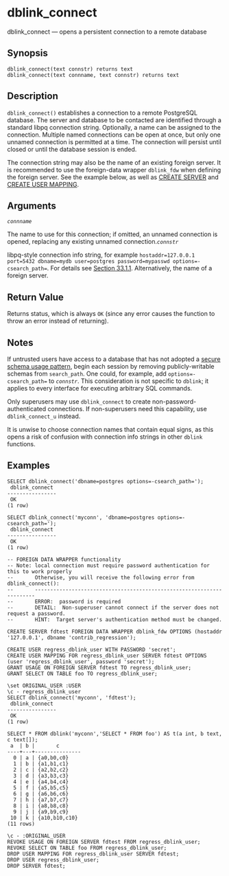 # dblink\_connect

dblink\_connect — opens a persistent connection to a remote database

## Synopsis

```text
dblink_connect(text connstr) returns text
dblink_connect(text connname, text connstr) returns text
```

## Description

`dblink_connect()` establishes a connection to a remote PostgreSQL database. The server and database to be contacted are identified through a standard libpq connection string. Optionally, a name can be assigned to the connection. Multiple named connections can be open at once, but only one unnamed connection is permitted at a time. The connection will persist until closed or until the database session is ended.

The connection string may also be the name of an existing foreign server. It is recommended to use the foreign-data wrapper `dblink_fdw` when defining the foreign server. See the example below, as well as [CREATE SERVER](https://www.postgresql.org/docs/12/sql-createserver.html) and [CREATE USER MAPPING](https://www.postgresql.org/docs/12/sql-createusermapping.html).

## Arguments

_`connname`_

The name to use for this connection; if omitted, an unnamed connection is opened, replacing any existing unnamed connection._`connstr`_

libpq-style connection info string, for example `hostaddr=127.0.0.1 port=5432 dbname=mydb user=postgres password=mypasswd options=-csearch_path=`. For details see [Section 33.1.1](https://www.postgresql.org/docs/12/libpq-connect.html#LIBPQ-CONNSTRING). Alternatively, the name of a foreign server.

## Return Value

Returns status, which is always `OK` \(since any error causes the function to throw an error instead of returning\).

## Notes

If untrusted users have access to a database that has not adopted a [secure schema usage pattern](https://www.postgresql.org/docs/12/ddl-schemas.html#DDL-SCHEMAS-PATTERNS), begin each session by removing publicly-writable schemas from `search_path`. One could, for example, add `options=-csearch_path=` to _`connstr`_. This consideration is not specific to `dblink`; it applies to every interface for executing arbitrary SQL commands.

Only superusers may use `dblink_connect` to create non-password-authenticated connections. If non-superusers need this capability, use `dblink_connect_u` instead.

It is unwise to choose connection names that contain equal signs, as this opens a risk of confusion with connection info strings in other `dblink` functions.

## Examples

```text
SELECT dblink_connect('dbname=postgres options=-csearch_path=');
 dblink_connect
----------------
 OK
(1 row)

SELECT dblink_connect('myconn', 'dbname=postgres options=-csearch_path=');
 dblink_connect
----------------
 OK
(1 row)

-- FOREIGN DATA WRAPPER functionality
-- Note: local connection must require password authentication for this to work properly
--       Otherwise, you will receive the following error from dblink_connect():
--       ----------------------------------------------------------------------
--       ERROR:  password is required
--       DETAIL:  Non-superuser cannot connect if the server does not request a password.
--       HINT:  Target server's authentication method must be changed.

CREATE SERVER fdtest FOREIGN DATA WRAPPER dblink_fdw OPTIONS (hostaddr '127.0.0.1', dbname 'contrib_regression');

CREATE USER regress_dblink_user WITH PASSWORD 'secret';
CREATE USER MAPPING FOR regress_dblink_user SERVER fdtest OPTIONS (user 'regress_dblink_user', password 'secret');
GRANT USAGE ON FOREIGN SERVER fdtest TO regress_dblink_user;
GRANT SELECT ON TABLE foo TO regress_dblink_user;

\set ORIGINAL_USER :USER
\c - regress_dblink_user
SELECT dblink_connect('myconn', 'fdtest');
 dblink_connect 
----------------
 OK
(1 row)

SELECT * FROM dblink('myconn','SELECT * FROM foo') AS t(a int, b text, c text[]);
 a  | b |       c       
----+---+---------------
  0 | a | {a0,b0,c0}
  1 | b | {a1,b1,c1}
  2 | c | {a2,b2,c2}
  3 | d | {a3,b3,c3}
  4 | e | {a4,b4,c4}
  5 | f | {a5,b5,c5}
  6 | g | {a6,b6,c6}
  7 | h | {a7,b7,c7}
  8 | i | {a8,b8,c8}
  9 | j | {a9,b9,c9}
 10 | k | {a10,b10,c10}
(11 rows)

\c - :ORIGINAL_USER
REVOKE USAGE ON FOREIGN SERVER fdtest FROM regress_dblink_user;
REVOKE SELECT ON TABLE foo FROM regress_dblink_user;
DROP USER MAPPING FOR regress_dblink_user SERVER fdtest;
DROP USER regress_dblink_user;
DROP SERVER fdtest;
```

